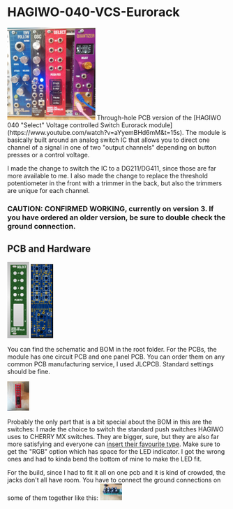 # HAGIWO-040-VCS-Eurorack
<img src="images/in_rack.jpg" width="40%" height="40%">
Through-hole PCB version of the [HAGIWO 040 "Select" Voltage controlled Switch Eurorack module](https://www.youtube.com/watch?v=aYyemBHd6mM&t=15s).
The module is basically built around an analog switch IC that allows you to direct one channel of a signal in one of two "output channels" depending on button presses or a control voltage.

I made the change to switch the IC to a DG211/DG411, since those are far more available to me. I also made the change to replace the threshold potentiometer in the front with a trimmer in the back, but also the trimmers are unique for each channel.

### CAUTION: CONFIRMED WORKING, currently on version 3. If you have ordered an older version, be sure to double check the ground connection.

## PCB and Hardware

<img src="images/panel_front.JPG" width="10%" height="10%">
<img src="images/main_pcb.JPG" width="10%" height="10%">

You can find the schematic and BOM in the root folder. 
For the PCBs, the module has one circuit PCB and one panel PCB. You can order them on any common PCB manufacturing service, I used JLCPCB. Standard settings should be fine.

<img src="images/module.jpg" width="10%" height="10%">


Probably the only part that is a bit special about the BOM in this are the switches: I made the choice to switch the standard push switches HAGIWO uses to CHERRY MX switches.
They are bigger, sure, but they are also far more satisfying and everyone can [insert their favourite type](https://switchandclick.com/wp-content/uploads/2020/07/Cherry-MX-Switch-Guide-1-1024x679.webp). Make sure to get the "RGB" option which has space for the LED indicator. I got the wrong ones and had to kinda bend the bottom of mine to make the LED fit.

For the build, since I had to fit it all on one pcb and it is kind of crowded, the jacks don't all have room. You have to connect the ground connections on some of them together like this:
<img src="images/jacks_grounds.jpg" width="10%" height="10%">

